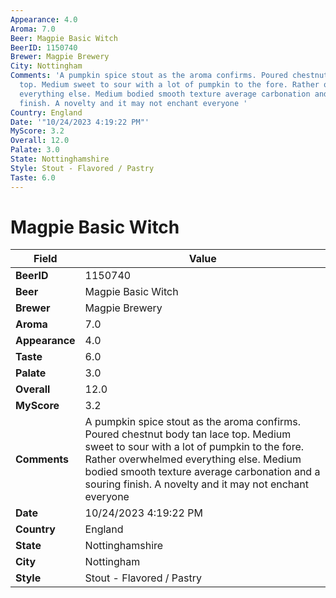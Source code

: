```yaml
---
Appearance: 4.0
Aroma: 7.0
Beer: Magpie Basic Witch
BeerID: 1150740
Brewer: Magpie Brewery
City: Nottingham
Comments: 'A pumpkin spice stout as the aroma confirms. Poured chestnut body tan lace
  top. Medium sweet to sour with a lot of pumpkin to the fore. Rather overwhelmed
  everything else. Medium bodied smooth texture average carbonation and a souring
  finish. A novelty and it may not enchant everyone '
Country: England
Date: '"10/24/2023 4:19:22 PM"'
MyScore: 3.2
Overall: 12.0
Palate: 3.0
State: Nottinghamshire
Style: Stout - Flavored / Pastry
Taste: 6.0
---
```


# Magpie Basic Witch

| Field         | Value |
|---------------|-------|
| **BeerID** | 1150740 |
| **Beer** | Magpie Basic Witch |
| **Brewer** | Magpie Brewery |
| **Aroma** | 7.0 |
| **Appearance** | 4.0 |
| **Taste** | 6.0 |
| **Palate** | 3.0 |
| **Overall** | 12.0 |
| **MyScore** | 3.2 |
| **Comments** | A pumpkin spice stout as the aroma confirms. Poured chestnut body tan lace top. Medium sweet to sour with a lot of pumpkin to the fore. Rather overwhelmed everything else. Medium bodied smooth texture average carbonation and a souring finish. A novelty and it may not enchant everyone  |
| **Date** | 10/24/2023 4:19:22 PM |
| **Country** | England |
| **State** | Nottinghamshire |
| **City** | Nottingham |
| **Style** | Stout - Flavored / Pastry |
